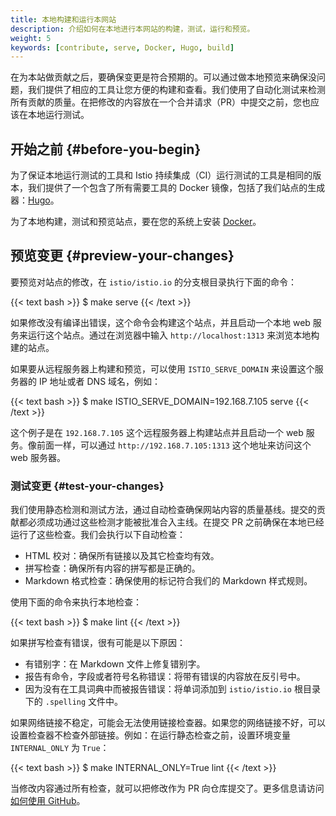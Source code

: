```yaml
---
title: 本地构建和运行本网站
description: 介绍如何在本地进行本网站的构建，测试，运行和预览。
weight: 5
keywords: [contribute, serve, Docker, Hugo, build]
---
```


在为本站做贡献之后，要确保变更是符合预期的。可以通过做本地预览来确保没问题，我们提供了相应的工具让您方便的构建和查看。我们使用了自动化测试来检测所有贡献的质量。在把修改的内容放在一个合并请求（PR）中提交之前，您也应该在本地运行测试。

## 开始之前 {#before-you-begin}

为了保证本地运行测试的工具和 Istio 持续集成（CI）运行测试的工具是相同的版本，我们提供了一个包含了所有需要工具的 Docker 镜像，包括了我们站点的生成器：[Hugo](https://gohugo.io/)。

为了本地构建，测试和预览站点，要在您的系统上安装 [Docker](https://www.docker.com/get-started)。

## 预览变更 {#preview-your-changes}

要预览对站点的修改，在 `istio/istio.io` 的分支根目录执行下面的命令：

{{< text bash >}}
$ make serve
{{< /text >}}

如果修改没有编译出错误，这个命令会构建这个站点，并且启动一个本地 web 服务来运行这个站点。通过在浏览器中输入 `http://localhost:1313` 来浏览本地构建的站点。

如果要从远程服务器上构建和预览，可以使用 `ISTIO_SERVE_DOMAIN` 来设置这个服务器的 IP 地址或者 DNS 域名，例如：

{{< text bash >}}
$ make ISTIO_SERVE_DOMAIN=192.168.7.105 serve
{{< /text >}}

这个例子是在 `192.168.7.105` 这个远程服务器上构建站点并且启动一个 web 服务。像前面一样，可以通过 `http://192.168.7.105:1313` 这个地址来访问这个 web 服务器。

### 测试变更 {#test-your-changes}

我们使用静态检测和测试方法，通过自动检查确保网站内容的质量基线。提交的贡献都必须成功通过这些检测才能被批准合入主线。在提交 PR 之前确保在本地已经运行了这些检查。我们会执行以下自动检查：

- HTML 校对：确保所有链接以及其它检查均有效。
- 拼写检查：确保所有内容的拼写都是正确的。
- Markdown 格式检查：确保使用的标记符合我们的 Markdown 样式规则。

使用下面的命令来执行本地检查：

{{< text bash >}}
$ make lint
{{< /text >}}

如果拼写检查有错误，很有可能是以下原因：

- 有错别字：在 Markdown 文件上修复错别字。
- 报告有命令，字段或者符号名称错误：将带有错误的内容放在反引号中。
- 因为没有在工具词典中而被报告错误：将单词添加到 `istio/istio.io` 根目录下的 `.spelling` 文件中。

如果网络链接不稳定，可能会无法使用链接检查器。如果您的网络链接不好，可以设置检查器不检查外部链接。例如：在运行静态检查之前，设置环境变量 `INTERNAL_ONLY` 为 `True`：

{{< text bash >}}
$ make INTERNAL_ONLY=True lint
{{< /text >}}

当修改内容通过所有检查，就可以把修改作为 PR 向仓库提交了。更多信息请访问[如何使用 GitHub](/zh/about/contribute/github)。
